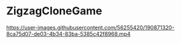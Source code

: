 # ZigzagCloneGame

https://user-images.githubusercontent.com/56255420/190871320-8ca75d07-de03-4b34-83ba-5385c42f8968.mp4

